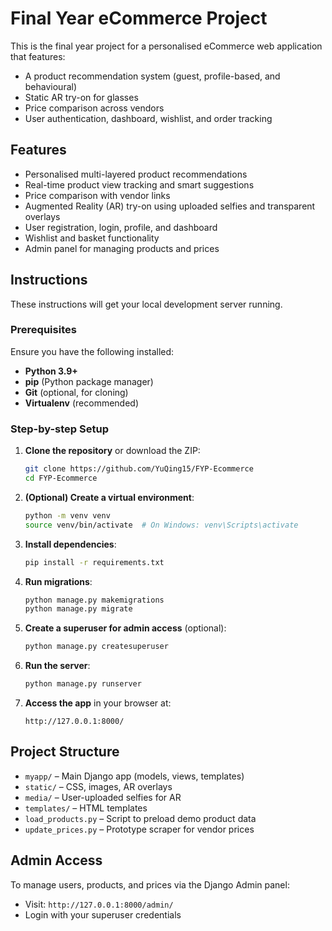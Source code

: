 # Final Year eCommerce Project

This is the final year project for a personalised eCommerce web application that features:
- A product recommendation system (guest, profile-based, and behavioural)
- Static AR try-on for glasses
- Price comparison across vendors
- User authentication, dashboard, wishlist, and order tracking

## Features
- Personalised multi-layered product recommendations
- Real-time product view tracking and smart suggestions
- Price comparison with vendor links
- Augmented Reality (AR) try-on using uploaded selfies and transparent overlays
- User registration, login, profile, and dashboard
- Wishlist and basket functionality
- Admin panel for managing products and prices

## Instructions

These instructions will get your local development server running.

### Prerequisites

Ensure you have the following installed:

- **Python 3.9+**
- **pip** (Python package manager)
- **Git** (optional, for cloning)
- **Virtualenv** (recommended)

### Step-by-step Setup

1. **Clone the repository** or download the ZIP:
   ```bash
   git clone https://github.com/YuQing15/FYP-Ecommerce
   cd FYP-Ecommerce
   ```

2. **(Optional) Create a virtual environment**:
   ```bash
   python -m venv venv
   source venv/bin/activate  # On Windows: venv\Scripts\activate
   ```

3. **Install dependencies**:
   ```bash
   pip install -r requirements.txt
   ```

4. **Run migrations**:
   ```bash
   python manage.py makemigrations
   python manage.py migrate
   ```

5. **Create a superuser for admin access** (optional):
   ```bash
   python manage.py createsuperuser
   ```

6. **Run the server**:
   ```bash
   python manage.py runserver
   ```

7. **Access the app** in your browser at:
   ```
   http://127.0.0.1:8000/
   ```

## Project Structure

- `myapp/` – Main Django app (models, views, templates)
- `static/` – CSS, images, AR overlays
- `media/` – User-uploaded selfies for AR
- `templates/` – HTML templates
- `load_products.py` – Script to preload demo product data
- `update_prices.py` – Prototype scraper for vendor prices

## Admin Access

To manage users, products, and prices via the Django Admin panel:
- Visit: `http://127.0.0.1:8000/admin/`
- Login with your superuser credentials
